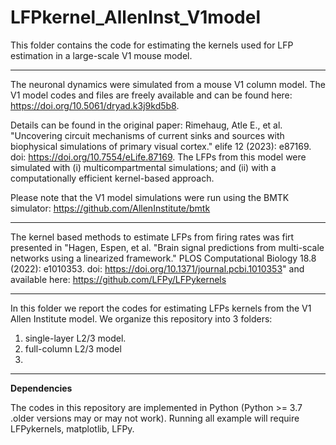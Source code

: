 # LFPkernel_AllenInst_V1model
This folder contains the code for estimating the kernels used for LFP estimation in a large-scale V1 mouse model.

------------------------------

The neuronal dynamics were simulated from a mouse V1 column model. The V1 model codes and files are freely available and can be found here: https://doi.org/10.5061/dryad.k3j9kd5b8. 

Details can be found in the original paper: Rimehaug, Atle E., et al. "Uncovering circuit mechanisms of current sinks and sources with biophysical simulations of primary visual cortex." elife 12 (2023): e87169. doi: https://doi.org/10.7554/eLife.87169. The LFPs from this model were simulated with (i) multicompartmental simulations; and (ii) with a computationally efficient kernel-based approach. 

Please note that the V1 model simulations were run using the BMTK simulator: https://github.com/AllenInstitute/bmtk

------------------------------

The kernel based methods to estimate LFPs from firing rates was firt presented in "Hagen, Espen, et al. "Brain signal predictions from multi-scale networks using a linearized framework." PLOS Computational Biology 18.8 (2022): e1010353. doi: https://doi.org/10.1371/journal.pcbi.1010353" and available here: https://github.com/LFPy/LFPykernels

------------------------------

In this folder we report the codes for estimating LFPs kernels from the V1 Allen Institute model. We organize this repository into 3 folders: 
1) single-layer L2/3 model.
2) full-column L2/3 model
3) 


----------------------------------
**Dependencies**

The codes in this repository are implemented in Python (Python >= 3.7 .older versions may or may not work). 
Running all example will require LFPykernels, matplotlib, LFPy.
